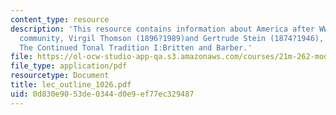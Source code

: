 ```yaml
---
content_type: resource
description: 'This resource contains information about America after WWI: the ?migr?
  community, Virgil Thomson (1896?1989)and Gertrude Stein (1874?1946), Next Class:
  The Continued Tonal Tradition I:Britten and Barber.'
file: https://ol-ocw-studio-app-qa.s3.amazonaws.com/courses/21m-262-modern-music-1900-1960-fall-2006/0d830e9053de0344d0e9ef77ec329487_lec_outline_1026.pdf
file_type: application/pdf
resourcetype: Document
title: lec_outline_1026.pdf
uid: 0d830e90-53de-0344-d0e9-ef77ec329487
---
```


